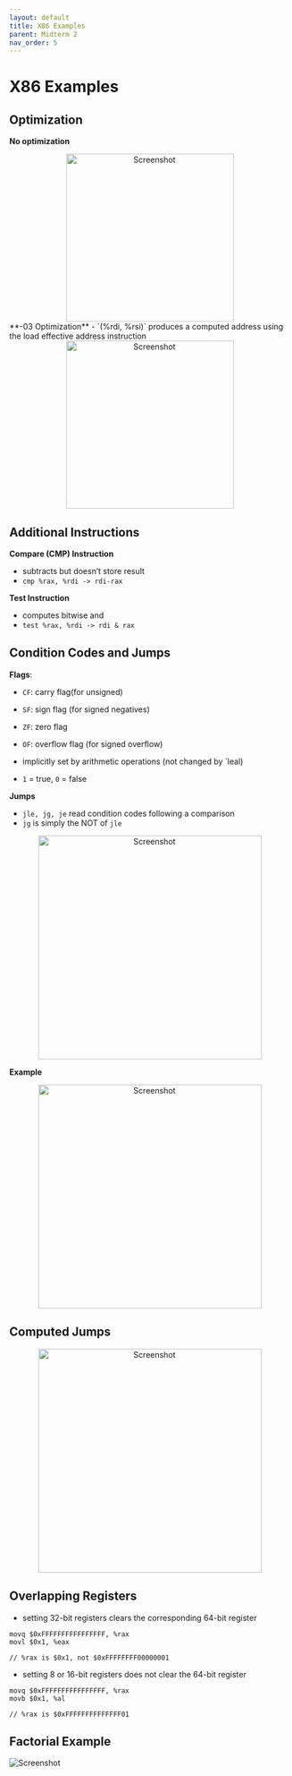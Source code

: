 ```yaml
---
layout: default
title: X86 Examples
parent: Midterm 2
nav_order: 5
---
```

# X86 Examples
## Optimization
**No optimization**
<div style="text-align: center;">
  <img src="{{ '/images/Screen Shot 2024-03-14 at 4.57.49 PM.png' | relative_url }}" alt="Screenshot" width="300">
</div>
**-03 Optimization**
- `(%rdi, %rsi)` produces a computed address using the load effective address instruction
<div style="text-align: center;">
  <img src="{{ '/images/Screen Shot 2024-03-14 at 4.58.09 PM.png' | relative_url }}" alt="Screenshot" width="300">
</div>

## Additional Instructions
**Compare (CMP) Instruction**
- subtracts but doesn’t store result
- `cmp %rax, %rdi -> rdi-rax`

**Test Instruction**
- computes bitwise and
- `test %rax, %rdi -> rdi & rax`

## Condition Codes and Jumps
**Flags**:
- `CF`: carry flag(for unsigned)
- `SF`: sign flag (for signed negatives)
- `ZF`: zero flag
- `OF`: overflow flag (for signed overflow)

- implicitly set by arithmetic operations (not changed by `leal)
- `1` = true, `0` = false

**Jumps**
- `jle, jg, je` read condition codes following a comparison
- `jg` is simply the NOT of `jle`
<div style="text-align: center;">
  <img src="{{ '/images/Screen Shot 2024-03-14 at 5.27.33 PM.png' | relative_url }}" alt="Screenshot" width="400">
</div>

**Example**
<div style="text-align: center;">
  <img src="{{ '/images/Screen Shot 2024-03-14 at 5.34.28 PM.png' | relative_url }}" alt="Screenshot" width="400">
</div>

## Computed Jumps
<div style="text-align: center;">
  <img src="{{ '/images/Screen Shot 2024-03-14 at 5.48.01 PM.png' | relative_url }}" alt="Screenshot" width="400">
</div>

## Overlapping Registers
- setting 32-bit registers clears the corresponding 64-bit register

```
movq $0xFFFFFFFFFFFFFFFF, %rax
movl $0x1, %eax

// %rax is $0x1, not $0xFFFFFFFF00000001
```

- setting 8 or 16-bit registers does not clear the 64-bit register

```
movq $0xFFFFFFFFFFFFFFFF, %rax
movb $0x1, %al

// %rax is $0xFFFFFFFFFFFFFF01
```

## Factorial Example
<div>
  <img src="{{ '/images/Screen Shot 2024-03-14 at 6.08.44 PM.png' | relative_url }}" alt="Screenshot">
</div>